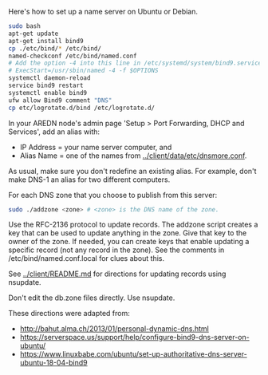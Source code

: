 Here's how to set up a name server on Ubuntu or Debian.
```bash
sudo bash
apt-get update
apt-get install bind9
cp ./etc/bind/* /etc/bind/
named-checkconf /etc/bind/named.conf
# Add the option -4 into this line in /etc/systemd/system/bind9.service:
# ExecStart=/usr/sbin/named -4 -f $OPTIONS
systemctl daemon-reload
service bind9 restart
systemctl enable bind9
ufw allow Bind9 comment "DNS"
cp etc/logrotate.d/bind /etc/logrotate.d/
```
In your AREDN node's admin page 'Setup > Port Forwarding, DHCP and Services',
add an alias with:
* IP Address = your name server computer, and
* Alias Name = one of the names from
  <a href="../client/data/etc/dnsmore.conf">../client/data/etc/dnsmore.conf</a>.

As usual, make sure you don't redefine an existing alias.
For example, don't make DNS-1 an alias for two different computers.

For each DNS zone that you choose to publish from this server:
```bash
sudo ./addzone <zone> # <zone> is the DNS name of the zone.
```
Use the RFC-2136 protocol to update records. The addzone script
creates a key that can be used to update anything in the zone.
Give that key to the owner of the zone. If needed, you can create keys
that enable updating a specific record (not any record in the zone).
See the comments in /etc/bind/named.conf.local for clues about this.

See [../client/README.md](../client/README.md)
for directions for updating records using nsupdate.

Don't edit the db.zone files directly. Use nsupdate.

These directions were adapted from:
* http://bahut.alma.ch/2013/01/personal-dynamic-dns.html
* https://serverspace.us/support/help/configure-bind9-dns-server-on-ubuntu/
* https://www.linuxbabe.com/ubuntu/set-up-authoritative-dns-server-ubuntu-18-04-bind9
